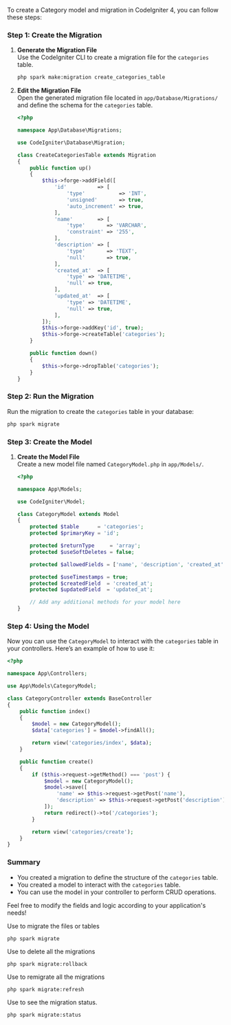 To create a Category model and migration in CodeIgniter 4, you can follow these steps:

### Step 1: Create the Migration

1. **Generate the Migration File**  
   Use the CodeIgniter CLI to create a migration file for the `categories` table.

   ```bash
   php spark make:migration create_categories_table
   ```

2. **Edit the Migration File**  
   Open the generated migration file located in `app/Database/Migrations/` and define the schema for the `categories` table.

   ```php
   <?php

   namespace App\Database\Migrations;

   use CodeIgniter\Database\Migration;

   class CreateCategoriesTable extends Migration
   {
       public function up()
       {
           $this->forge->addField([
               'id'          => [
                   'type'           => 'INT',
                   'unsigned'       => true,
                   'auto_increment' => true,
               ],
               'name'        => [
                   'type'       => 'VARCHAR',
                   'constraint' => '255',
               ],
               'description' => [
                   'type'       => 'TEXT',
                   'null'       => true,
               ],
               'created_at'  => [
                   'type' => 'DATETIME',
                   'null' => true,
               ],
               'updated_at'  => [
                   'type' => 'DATETIME',
                   'null' => true,
               ],
           ]);
           $this->forge->addKey('id', true);
           $this->forge->createTable('categories');
       }

       public function down()
       {
           $this->forge->dropTable('categories');
       }
   }
   ```

### Step 2: Run the Migration

Run the migration to create the `categories` table in your database:

```bash
php spark migrate
```

### Step 3: Create the Model

1. **Create the Model File**  
   Create a new model file named `CategoryModel.php` in `app/Models/`.

   ```php
   <?php

   namespace App\Models;

   use CodeIgniter\Model;

   class CategoryModel extends Model
   {
       protected $table      = 'categories';
       protected $primaryKey = 'id';

       protected $returnType     = 'array';
       protected $useSoftDeletes = false;

       protected $allowedFields = ['name', 'description', 'created_at', 'updated_at'];

       protected $useTimestamps = true;
       protected $createdField  = 'created_at';
       protected $updatedField  = 'updated_at';

       // Add any additional methods for your model here
   }
   ```

### Step 4: Using the Model

Now you can use the `CategoryModel` to interact with the `categories` table in your controllers. Here’s an example of how to use it:

```php
<?php

namespace App\Controllers;

use App\Models\CategoryModel;

class CategoryController extends BaseController
{
    public function index()
    {
        $model = new CategoryModel();
        $data['categories'] = $model->findAll();

        return view('categories/index', $data);
    }

    public function create()
    {
        if ($this->request->getMethod() === 'post') {
            $model = new CategoryModel();
            $model->save([
                'name' => $this->request->getPost('name'),
                'description' => $this->request->getPost('description'),
            ]);
            return redirect()->to('/categories');
        }

        return view('categories/create');
    }
}
```

### Summary

- You created a migration to define the structure of the `categories` table.
- You created a model to interact with the `categories` table.
- You can use the model in your controller to perform CRUD operations.

Feel free to modify the fields and logic according to your application's needs!


Use to migrate the files or tables
```
php spark migrate
```

Use to delete all the migrations

```
php spark migrate:rollback
```

Use to remigrate all the migrations

```
php spark migrate:refresh
```

Use to see the migration status.

```
php spark migrate:status
```